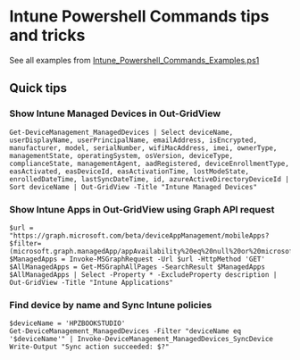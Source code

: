 # Intune Powershell Commands tips and tricks

See all examples from [Intune_Powershell_Commands_Examples.ps1](./Intune_Powershell_Commands_Examples.ps1)

## Quick tips

### Show Intune Managed Devices in Out-GridView
```
Get-DeviceManagement_ManagedDevices | Select deviceName, userDisplayName, userPrincipalName, emailAddress, isEncrypted, manufacturer, model, serialNumber, wifiMacAddress, imei, ownerType, managementState, operatingSystem, osVersion, deviceType, complianceState, managementAgent, aadRegistered, deviceEnrollmentType, easActivated, easDeviceId, easActivationTime, lostModeState, enrolledDateTime, lastSyncDateTime, id, azureActiveDirectoryDeviceId | Sort deviceName | Out-GridView -Title "Intune Managed Devices"

```

### Show Intune Apps in Out-GridView using Graph API request
```
$url = "https://graph.microsoft.com/beta/deviceAppManagement/mobileApps?$filter=(microsoft.graph.managedApp/appAvailability%20eq%20null%20or%20microsoft.graph.managedApp/appAvailability%20eq%20%27lineOfBusiness%27%20or%20isAssigned%20eq%20true)&$orderby=displayName&&_=1571905984828"
$ManagedApps = Invoke-MSGraphRequest -Url $url -HttpMethod 'GET'
$AllManagedApps = Get-MSGraphAllPages -SearchResult $ManagedApps
$AllManagedApps | Select -Property * -ExcludeProperty description | Out-GridView -Title "Intune Applications"

```

### Find device by name and Sync Intune policies
```
$deviceName = 'HPZBOOKSTUDIO'
Get-DeviceManagement_ManagedDevices -Filter "deviceName eq '$deviceName'" | Invoke-DeviceManagement_ManagedDevices_SyncDevice
Write-Output "Sync action succeeded: $?"

```
